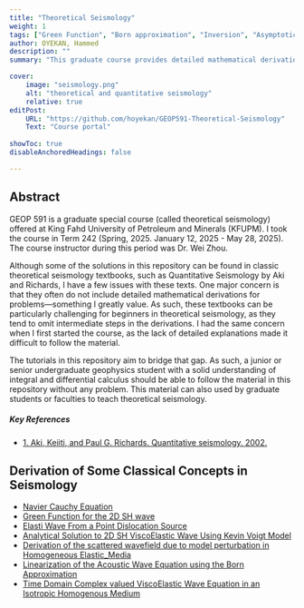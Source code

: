 ```yaml
---
title: "Theoretical Seismology" 
weight: 1
tags: ["Green Function", "Born approximation", "Inversion", "Asymptotic", "Acoustic Wave", "Elastic Wave","Calculus"]
author: OYEKAN, Hammed 
description: "" 
summary: "This graduate course provides detailed mathematical derivations of classical solutions in theoretical seismology."

cover:
    image: "seismology.png"
    alt: "theoretical and quantitative seismology"
    relative: true
editPost:
    URL: "https://github.com/hoyekan/GEOP591-Theoretical-Seismology"
    Text: "Course portal"
    
showToc: true
disableAnchoredHeadings: false

---
```


## Abstract

GEOP 591 is a graduate special course (called theoretical seismology) offered at King Fahd University of Petroleum and Minerals (KFUPM). I took the course in Term 242  (Spring, 2025. January 12, 2025 - May 28, 2025). The course instructor during this period was Dr. Wei Zhou. <br>

Although some of the solutions in this repository can be found in classic theoretical seismology textbooks, such as Quantitative Seismology by Aki and Richards, I have a few issues with these texts. One major concern is that they often do not include detailed mathematical derivations for problems—something I greatly value. As such, these textbooks can be particularly challenging for beginners in theoretical seismology, as they tend to omit intermediate steps in the derivations. I had the same concern when I first started the course, as the lack of detailed explanations made it difficult to follow the material. <br>

The tutorials in this repository aim to bridge that gap. As such, a junior or senior undergraduate geophysics student with a solid understanding of integral and differential calculus should be able to follow the material in this repository without any problem. This material can also used by graduate students or faculties to teach theoretical seismology.

##### Key References

+ [1. Aki, Keiiti, and Paul G. Richards. Quantitative seismology. 2002.](https://drive.google.com/file/d/1lSXs7zHpepTfSd_eN5CxqROIgesGQ_cJ/view)

## Derivation of Some Classical Concepts in Seismology

+ [Navier Cauchy Equation](Navier___Cauchy_Equation.pdf)
+ [Green Function for the 2D SH wave](Green_Function_for_the_2D_SH_wave.pdf)
+ [Elasti Wave From a Point Dislocation Source](Elastic_Wave_From_a_Point_Dislocation_Source.pdf)
+ [Analytical Solution to 2D SH ViscoElastic Wave Using Kevin Voigt Model](Analytical_Solution_to_2D_SH_ViscoElastic_Wave_Using_Kevin_Voigt_Model.pdf)
+ [Derivation of the scattered wavefield due to model perturbation in Homogeneous Elastic_Media](Derivation_of_the_scattered_wavefield_due_to_model_perturbation_in_Homogeneous_Elastic_Media.pdf)
+ [Linearization of the Acoustic Wave Equation using the Born Approximation](Linearization_of_the_Acoustic_Wave_Equation_using_the_Born_Approximation.pdf)
+ [Time Domain Complex valued ViscoElastic Wave Equation in an Isotropic Homogenous Medium](Time_Domain_Complex_valued_ViscoElastic_Wave_Equation_in_an_Isotropic__Homogenous_Medium.pdf)

